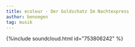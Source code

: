 ```yaml
---
title: ecoleur - Der Goldschatz Im Nachtexpress
author: benoegen
tag: musik
---
```

{%include soundcloud.html id="753806242" %}